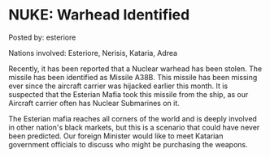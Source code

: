 # NUKE: Warhead Identified

Posted by: esteriore

Nations involved: Esteriore, Nerisis, Kataria, Adrea

Recently, it has been reported that a Nuclear warhead has been stolen. The missile has been identified as Missile A38B. This missile has been missing ever since the aircraft carrier was hijacked earlier this month. It is suspected that the Esterian Mafia took this missile from the ship, as our Aircraft carrier often has Nuclear Submarines on it. 

The Esterian mafia reaches all corners of the world and is deeply involved in other nation's black markets, but this is a scenario that could have never been predicted. Our foreign Minister would like to meet Katarian government officials to discuss who might be purchasing the weapons.
